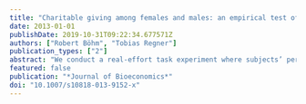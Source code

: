 ```yaml
---
title: "Charitable giving among females and males: an empirical test of the competitive altruism hypothesis"
date: 2013-01-01
publishDate: 2019-10-31T09:22:34.677571Z
authors: ["Robert Böhm", "Tobias Regner"]
publication_types: ["2"]
abstract: "We conduct a real-effort task experiment where subjects’ performance translates into a donation to a charity. In a within-subjects design we vary the visibility of the donation (no/private/public feedback). Confirming previous studies, we find that subjects’ performance increases, that is, they donate more to charity, when their relative performance is made public. In line with the competitive altruism hypothesis, a biology-based explanation for status-seeking behavior, especially male subjects increase performance in the public setting."
featured: false
publication: "*Journal of Bioeconomics*"
doi: "10.1007/s10818-013-9152-x"
---
```


